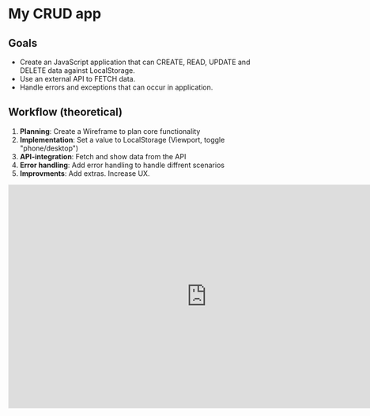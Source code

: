 # My CRUD app

## Goals

-   Create an JavaScript application that can CREATE, READ, UPDATE and DELETE data against LocalStorage.
-   Use an external API to FETCH data.
-   Handle errors and exceptions that can occur in application.

## Workflow (theoretical)

1. **Planning**: Create a Wireframe to plan core functionality
2. **Implementation**: Set a value to LocalStorage (Viewport, toggle "phone/desktop")
3. **API-integration**: Fetch and show data from the API
4. **Error handling**: Add error handling to handle diffrent scenarios
5. **Improvments**: Add extras. Increase UX.

<iframe style="border: 1px solid rgba(0, 0, 0, 0.1);" width="800" height="450" src="https://embed.figma.com/proto/Ksgem8UFgFWtW8PJteqC6m/My-CRUD-app?page-id=0%3A1&node-id=40-2&viewport=5279%2C273%2C1.21&scaling=contain&content-scaling=fixed&embed-host=share" allowfullscreen></iframe>
